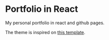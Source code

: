 # Portfolio in React
My personal portfolio in react and github pages.

The theme is inspired on [this template](http://cvresumetemplate.com/maha-personal-cv-resume-html-template/home-one-w.html).
